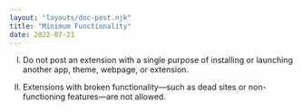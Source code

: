 ```yaml
---
layout: "layouts/doc-post.njk"
title: "Minimum Functionality"
date: 2022-07-21
---
```


<!-- Atypical formatting is necessary to enable markdown formatting for LI contents -->
<ol type="I">
<li>

Do not post an extension with a single purpose of installing or launching another app, theme,
webpage, or extension.

</li>
<li>

Extensions with broken functionality—such as dead sites or non-functioning features—are not allowed.

</li>
</ol>
